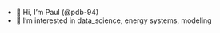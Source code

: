 - 👋 Hi, I’m Paul (@pdb-94)
- 👀 I’m interested in data_science, energy systems, modeling


<!---
pdb-94/pdb-94 is a ✨ special ✨ repository because its `README.md` (this file) appears on your GitHub profile.
You can click the Preview link to take a look at your changes.
--->
